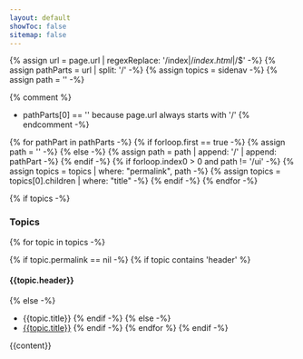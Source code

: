 ```yaml
---
layout: default
showToc: false
sitemap: false
---
```


{% assign url = page.url | regexReplace: '/index$|/index.html$|/$' -%}
{% assign pathParts = url | split: '/' -%}
{% assign topics = sidenav -%}
{% assign path = '' -%}

{% comment %}
  - pathParts[0] == '' because page.url always starts with '/'
{% endcomment -%}

{% for pathPart in pathParts -%}
  {% if forloop.first == true -%}
    {% assign path = '' -%}
  {% else -%}
    {% assign path = path | append: '/' | append: pathPart -%}
  {% endif -%}
  {% if forloop.index0 > 0 and path != '/ui' -%}
    {% assign topics = topics | where: "permalink", path -%}
    {% assign topics = topics[0].children | where: "title" -%}
  {% endif -%}
{% endfor -%}

{% if topics -%}
### Topics

{% for topic in topics -%}

{% if topic.permalink == nil -%}
{% if topic contains 'header' %}
#### {{topic.header}}

{% else -%}
  - {{topic.title}}
{% endif -%}
{% else -%}
  - [{{topic.title}}]({{topic.permalink}})
{% endif -%}
{% endfor %}
{% endif -%}

{{content}}
